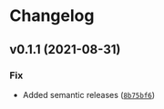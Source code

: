# Changelog

<!--next-version-placeholder-->

## v0.1.1 (2021-08-31)
### Fix
* Added semantic releases ([`8b75bf6`](https://github.com/CrinitusFeles/oai_kpa_power/commit/8b75bf671b037ca3d79d13eb7410119737f9c92e))
